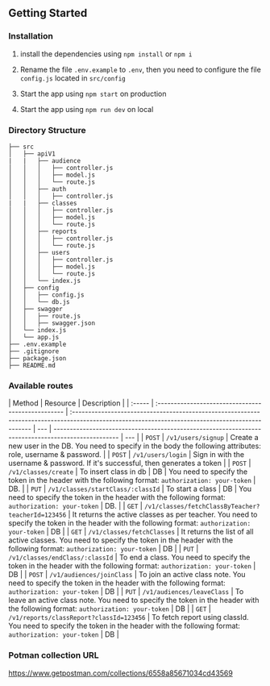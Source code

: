 ## Getting Started

### Installation

1. install the dependencies using `npm install` or `npm i`

2. Rename the file `.env.example` to `.env`, then you need to configure the file `config.js` located in `src/config`

3. Start the app using `npm start` on production

4. Start the app using `npm run dev` on local

### Directory Structure

```
├── src
│   ├── apiV1
|   |   ├── audience
│   │   │   ├── controller.js
│   │   │   ├── model.js
│   │   │   └── route.js
│   │   ├── auth
│   │   │   ├── controller.js
|   |   ├── classes
│   │   │   ├── controller.js
│   │   │   ├── model.js
│   │   │   └── route.js
│   │   ├── reports
│   │   │   ├── controller.js
│   │   │   └── route.js
│   │   ├── users
│   │   │   ├── controller.js
│   │   │   ├── model.js
│   │   │   └── route.js
│   │   └── index.js
│   ├── config
│   │   ├── config.js
│   │   └── db.js
│   ├── swagger
│   │   ├── route.js
│   │   ├── swagger.json
│   └── index.js
│   └── app.js
├── .env.example
├── .gitignore
├── package.json
├── README.md
```

### Available routes

| Method | Resource                                           | Description                                                                                                                                      |
| :----- | :------------------------------------------------- | :----------------------------------------------------------------------------------------------------------------------------------------------- | --- | -------------------------------------------------------------------------------------------------- | --- |
| `POST` | `/v1/users/signup`                                 | Create a new user in the DB. You need to specify in the body the following attributes: role, username & password.                                |
| `POST` | `/v1/users/login`                                  | Sign in with the username & password. If it's successful, then generates a token                                                                 |
| `POST` | `/v1/classes/create`                               | To insert class in db                                                                                                                            | DB  | You need to specify the token in the header with the following format: `authorization: your-token` | DB. |
| `PUT`  | `/v1/classes/startClass/:classId`                  | To start a class                                                                                                                                 | DB  | You need to specify the token in the header with the following format: `authorization: your-token` | DB. |
| `GET`  | `/v1/classes/fetchClassByTeacher?teacherId=123456` | It returns the active classes as per teacher. You need to specify the token in the header with the following format: `authorization: your-token` | DB  |
| `GET`  | `/v1/classes/fetchClasses`                         | It returns the list of all active classes. You need to specify the token in the header with the following format: `authorization: your-token`    | DB  |
| `PUT`  | `/v1/classes/endClass/:classId`                    | To end a class. You need to specify the token in the header with the following format: `authorization: your-token`                               | DB  |
| `POST` | `/v1/audiences/joinClass`                          | To join an active class note. You need to specify the token in the header with the following format: `authorization: your-token`                 | DB  |
| `PUT`  | `/v1/audiences/leaveClass`                         | To leave an active class note. You need to specify the token in the header with the following format: `authorization: your-token`                | DB  |
| `GET`  | `/v1/reports/classReport?classId=123456`           | To fetch report using classId. You need to specify the token in the header with the following format: `authorization: your-token`                | DB  |

### Potman collection URL

https://www.getpostman.com/collections/6558a85671034cd43569
